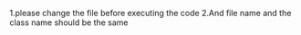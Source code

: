 1.please change the file before executing the code
2.And file name and the class name should be the same
